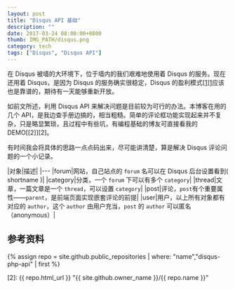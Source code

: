 ```yaml
---
layout: post
title: "Disqus API 基础"
description: ""
date: 2017-03-24 08:00:00+0800
thumb: IMG_PATH/disqus.png
category: tech
tags: ["Disqus", "Disqus API"]
---
```


在 Disqus 被墙的大环境下，位于墙内的我们艰难地使用着 Disqus 的服务。现在还用着 Disqus，是因为 Disqus 的服务确实很稳定，Disqus 的盈利模式[[1]][1]应该也是靠谱的，期待有一天能够重新开放。

如前文所述，利用 Disqus API 来解决问题是目前较为可行的办法。本博客在用的几个 API，是我边查手册边搞的，相当粗糙。简单的评论框功能实现起来并不复杂，只是略显繁琐，且过程中有些坑，有编程基础的博友可直接看我的 DEMO[[2]][2]。

有时间我会将具体的思路一点点码出来，尽可能讲清楚，算是解决 Disqus 评论问题的一个小记录。

|对象|描述|
|---
|forum|网站，自己站点的 `forum` 名可以在 Disqus 后台设置看到( shortname )|
|category|分类，一个 `forum` 下可以有多个 `category`|
|thread|文章，一篇文章是一个 `thread`，可以设置 `category`|
|post|评论，`post`有个重要属性——`parent`，是前端页面实现嵌套评论的前提|
|user|用户，以上所有对象都有对应的 `author`，这个 `author` 由用户充当，`post` 的 `author` 可以匿名（anonymous）|


## 参考资料

{% assign repo = site.github.public_repositories | where: "name","disqus-php-api" | first %}

[1]: https://disqus.com/home/discussion/androidpolice/join_us_for_an_ama_with_disqus_at_11am_pst/#comment-2649731809 "We make money through a few different ways"
[2]: {{ repo.html_url }} "{{ site.github.owner_name }}/{{ repo.name }}"
